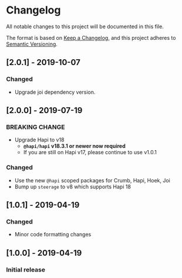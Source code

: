 # Changelog
All notable changes to this project will be documented in this file.

The format is based on [Keep a Changelog](https://keepachangelog.com/en/1.0.0/),
and this project adheres to [Semantic Versioning](https://semver.org/spec/v2.0.0.html).

## [2.0.1] - 2019-10-07
### Changed
- Upgrade joi dependency version.

## [2.0.0] - 2019-07-19
### BREAKING CHANGE
- Upgrade Hapi to v18
    - **`@hapi/hapi` v18.3.1 or newer now required**
    - If you are still on Hapi v17, please continue to use v1.0.1

### Changed
- Use the new `@hapi` scoped packages for Crumb, Hapi, Hoek, Joi
- Bump up `steerage` to v8 which supports Hapi 18

## [1.0.1] - 2019-04-19
### Changed
- Minor code formatting changes

## [1.0.0] - 2019-04-19
### Initial release
